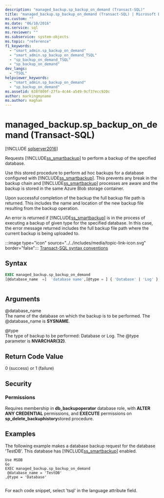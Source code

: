 ```yaml
---
description: "managed_backup.sp_backup_on_demand (Transact-SQL)"
title: "managed_backup.sp_backup_on_demand (Transact-SQL) | Microsoft Docs"
ms.custom: ""
ms.date: "06/10/2016"
ms.service: sql
ms.reviewer: ""
ms.subservice: system-objects
ms.topic: "reference"
f1_keywords: 
  - "smart_admin.sp_backup_on_demand"
  - "smart_admin.sp_backup_on_demand_TSQL"
  - "sp_backup_on_demand_TSQL"
  - "sp_backup_on_demand"
dev_langs: 
  - "TSQL"
helpviewer_keywords: 
  - "smart_admin.sp_backup_on_demand"
  - "sp_backup_on_demand"
ms.assetid: 638f809f-27fa-4c44-a549-9cf37ecc920c
author: markingmyname
ms.author: maghan
---
```

# managed_backup.sp_backup_on_demand (Transact-SQL)
[!INCLUDE [sqlserver2016](../../includes/applies-to-version/sqlserver2016.md)]

  Requests [!INCLUDE[ss_smartbackup](../../includes/ss-smartbackup-md.md)] to perform a backup of the specified database.  
  
 Use this stored procedure to perform ad hoc backups for a database configured with [!INCLUDE[ss_smartbackup](../../includes/ss-smartbackup-md.md)]. This prevents any break in the backup chain and [!INCLUDE[ss_smartbackup](../../includes/ss-smartbackup-md.md)] processes are aware and the backup is stored in the same Azure Blob storage container.  
  
 Upon successful completion of the backup the full backup file path is returned. This includes the name and location of the new backup file resulting from the backup operation.  
  
 An error is returned if [!INCLUDE[ss_smartbackup](../../includes/ss-smartbackup-md.md)] is in the process of executing a backup of given type for the specified database. In this case, the error message returned includes the full backup file path where the current backup is being uploaded to.  
   
 :::image type="icon" source="../../includes/media/topic-link-icon.svg" border="false"::: [Transact-SQL syntax conventions](../../t-sql/language-elements/transact-sql-syntax-conventions-transact-sql.md)  
  
## Syntax  
  
```sql  
EXEC managed_backup.sp_backup_on_demand   
[@database_name  =]  'database name',[@type = ] { 'Database' | 'Log' }  
  
```  
  
##  <a name="Arguments"></a> Arguments  
 @database_name  
 The name of the database on which the backup is to be performed. The @database_name is **SYSNAME**.  
  
 @type  
 The type of backup to be performed:  Database or Log. The @type parameter is **NVARCHAR(32)**.  
  
## Return Code Value  
 0 (success) or 1 (failure)  
  
## Security  
  
### Permissions  
 Requires membership in **db_backupoperator** database role, with **ALTER ANY CREDENTIAL** permissions, and **EXECUTE** permissions on **sp_delete_backuphistory**stored procedure.  
  
## Examples  
 The following example makes a database backup request for the database 'TestDB'. This database has [!INCLUDE[ss_smartbackup](../../includes/ss-smartbackup-md.md)] enabled.  
  
```  
Use MSDB  
Go  
EXEC managed_backup.sp_backup_on_demand  
 @database_name = 'TestDB'  
,@type = 'Database'  
  
```  
  
 For each code snippet, select 'tsql' in the language attribute field.  
  
  

